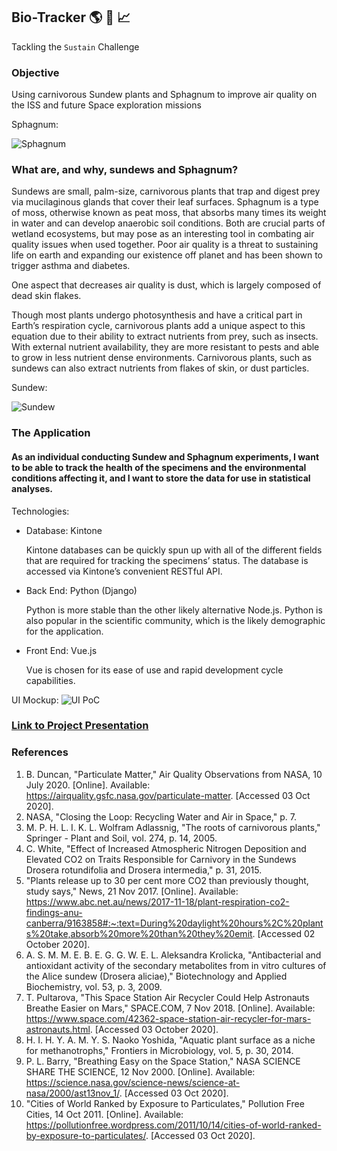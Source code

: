 ## Bio-Tracker 🌎 🌱 📈

Tackling the `Sustain` Challenge

### Objective
Using carnivorous Sundew plants and Sphagnum to improve air quality on the ISS and future Space exploration missions 

Sphagnum:

![Sphagnum](https://upload.wikimedia.org/wikipedia/commons/2/22/Sphagnum.flexuosum.jpg)
### What are, and why, sundews and Sphagnum?
Sundews are small, palm-size, carnivorous plants that trap and digest prey via mucilaginous glands that cover their leaf surfaces. Sphagnum is a type of moss, otherwise known as peat moss, that absorbs many times its weight in water and can develop anaerobic soil conditions. Both are crucial parts of wetland ecosystems, but may pose as an interesting tool in combating air quality issues when used together. Poor air quality is a threat to sustaining life on earth and expanding our existence off planet and has been shown to trigger asthma and diabetes. 

One aspect that decreases air quality is dust, which is largely composed of dead skin flakes.

Though most plants undergo photosynthesis and have a critical part in Earth’s respiration cycle, carnivorous plants add a unique aspect to this equation due to their ability to extract nutrients from prey, such as insects. With external nutrient availability, they are more resistant to pests and able to grow in less nutrient dense environments. Carnivorous plants, such as sundews can also extract nutrients from flakes of skin, or dust particles. 

Sundew:

![Sundew](https://images-images-images.s3.amazonaws.com/Carnivorous_sundew_plant-Drosera_rotundifolia_%25287.png)

### The Application

#### As an individual conducting Sundew and Sphagnum experiments, I want to be able to track the health of the specimens and the environmental conditions affecting it, and I want to store the data for use in statistical analyses.

Technologies:
* Database: Kintone

    Kintone databases can be quickly spun up with all of the different fields that are required for tracking the specimens’ status.
    The database is accessed via Kintone’s convenient RESTful API.

* Back End: Python (Django)

    Python is more stable than the other likely alternative Node.js.
    Python is also popular in the scientific community, which is the likely demographic for the application.

* Front End: Vue.js

    Vue is chosen for its ease of use and rapid development cycle capabilities.

UI Mockup:
![UI PoC](https://images-images-images.s3.amazonaws.com/rough_ui.gif)

### [Link to Project Presentation](https://docs.google.com/presentation/d/1LubCbh_YUnwEIIW3Us12WvGsC8I_FJMp206XBMlX57k/edit?usp=sharing) 

### References
1. B. Duncan, "Particulate Matter," Air Quality Observations from NASA, 10 July 2020. [Online]. Available: https://airquality.gsfc.nasa.gov/particulate-matter. [Accessed 03 Oct 2020].
2. NASA, "Closing the Loop: Recycling Water and Air in Space," p. 7.
3. M. P. H. L. I. K. L. Wolfram Adlassnig, "The roots of carnivorous plants," Springer - Plant and Soil, vol. 274, p. 14, 2005.
4. C. White, "Effect of Increased Atmospheric Nitrogen Deposition and Elevated CO2 on Traits Responsible for Carnivory in the Sundews Drosera rotundifolia and Drosera intermedia," p. 31, 2015.
5. "Plants release up to 30 per cent more CO2 than previously thought, study says," News, 21 Nov 2017. [Online]. Available: https://www.abc.net.au/news/2017-11-18/plant-respiration-co2-findings-anu-canberra/9163858#:~:text=During%20daylight%20hours%2C%20plants%20take,absorb%20more%20than%20they%20emit. [Accessed 02 October 2020].
6. A. S. M. M. E. B. E. G. G. W. E. L. Aleksandra Krolicka, "Antibacterial and antioxidant activity of the secondary metabolites from in vitro cultures of the Alice sundew (Drosera aliciae)," Biotechnology and Applied Biochemistry, vol. 53, p. 3, 2009.
7. T. Pultarova, "This Space Station Air Recycler Could Help Astronauts Breathe Easier on Mars," SPACE.COM, 7 Nov 2018. [Online]. Available: https://www.space.com/42362-space-station-air-recycler-for-mars-astronauts.html. [Accessed 03 October 2020].
8. H. I. H. Y. A. M. Y. S. Naoko Yoshida, "Aquatic plant surface as a niche for methanotrophs," Frontiers in Microbiology, vol. 5, p. 30, 2014.
9. P. L. Barry, "Breathing Easy on the Space Station," NASA SCIENCE SHARE THE SCIENCE, 12 Nov 2000. [Online]. Available: https://science.nasa.gov/science-news/science-at-nasa/2000/ast13nov_1/. [Accessed 03 Oct 2020].
10. "Cities of World Ranked by Exposure to Particulates," Pollution Free Cities, 14 Oct 2011. [Online]. Available: https://pollutionfree.wordpress.com/2011/10/14/cities-of-world-ranked-by-exposure-to-particulates/. [Accessed 03 Oct 2020].
